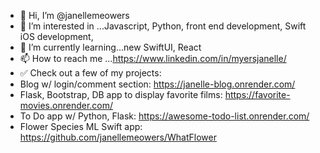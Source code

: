 - 👋 Hi, I’m @janellemeowers
- 👀 I’m interested in ...Javascript, Python, front end development, Swift iOS development, 
- 🌱 I’m currently learning...new SwiftUI, React
- 📫 How to reach me ...https://www.linkedin.com/in/myersjanelle/
- ✅ Check out a few of my projects:
- Blog w/ login/comment section: https://janelle-blog.onrender.com/ 
- Flask, Bootstrap, DB app to display favorite films: https://favorite-movies.onrender.com/
- To Do app w/ Python, Flask: https://awesome-todo-list.onrender.com/
- Flower Species ML Swift app: https://github.com/janellemeowers/WhatFlower

<!---
janellemeowers/janellemeowers is a ✨ special ✨ repository because its `README.md` (this file) appears on your GitHub profile.
You can click the Preview link to take a look at your changes.
--->
